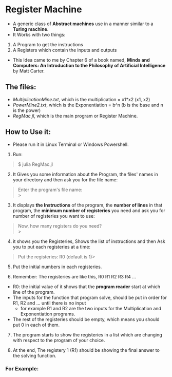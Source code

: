 # Register Machine
* A generic class of **Abstract machines** use in a manner similar to a **Turing machine**.
* It Works with two things:
1. A Program to get the instructions
2. A Registers which contain the inputs and outputs
* This Idea came to me by Chapter 6 of a book named, **Minds and Computers: An Introduction to the Philosophy of Artificial Intelligence** by Matt Carter.

## The files:
* *MultiplicationMine.txt*, which is the multiplication = x1*x2 (x1, x2)
* *PowerMine2.txt*, which is the Exponentiation = b^n (b is the base and n is the power)
* *RegMac.jl*, which is the main program or Register Machine.


## How to Use it:

* Please run it in Linux Terminal or Windows Powershell. 
1. Run:
> $ julia RegMac.jl

2. It Gives you some information about the Program, the files' names in your directory and then ask you for the file name:
> Enter the program's file name:<br>
> \>

3. It displays **the Instructions** of the program, the **number of lines** in that program, the **minimum number of registeries** you need and ask you for number of registeries you want to use:
> Now, how many registers do you need?<br>
> \>

4. it shows you the Registeries, Shows the list of instructions and then Ask you to put each registeries at a time:
> Put the registeries:
> R0 (default is 1)\> 

5. Put the initial numbers in each registeries.

6. Remember: The registeries are like this,
R0 R1 R2 R3 R4 ...
* R0: the initial value of it shows that the **program reader** start at which line of the program.
* The inputs for the function that program solve, should be put in order for R1, R2 and ... until there is no input 
    * for example R1 and R2 are the two inputs for the Multiplication and Exponentiation programs.
* The rest of the registeries should be empty, which means you should put 0 in each of them.

7. The program starts to show the registeries in a list which are changing with respect to the program of your choice.

8. At the end, The registery 1 (R1) should be showing the final answer to the solving function.


### For Example:

